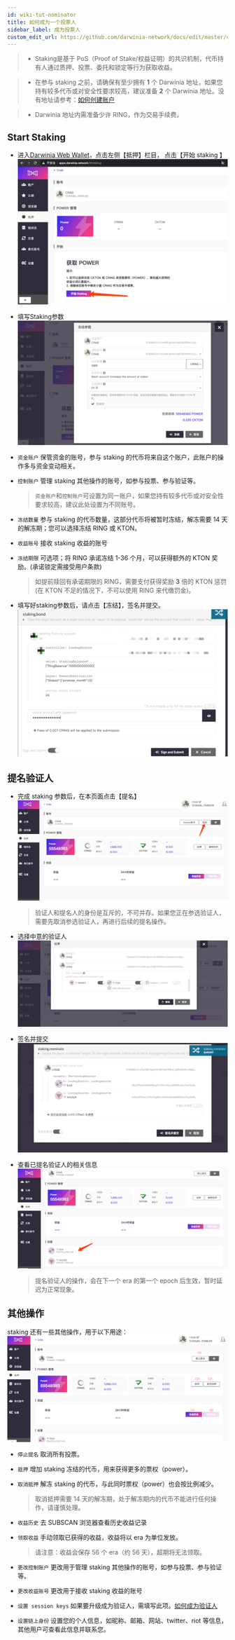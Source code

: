 ```yaml
---
id: wiki-tut-nominator
title: 如何成为一个投票人
sidebar_label: 成为投票人
custom_edit_url: https://github.com/darwinia-network/docs/edit/master/content/zh-CN/crab-tut-nominator.md
---
```

> - Staking是基于 PoS（Proof of Stake/权益证明）的共识机制，代币持有人通过质押、投票、委托和锁定等行为获取收益。

> - 在参与 staking 之前，请确保有至少拥有 **1** 个 Darwinia 地址，如果您持有较多代币或对安全性要求较高，建议准备 **2** 个 Darwinia 地址。没有地址请参考：[如何创建账户](https://docs.darwinia.network/docs/zh-CN/wiki-tut-create-account)

> - Darwinia 地址内需准备少许 RING，作为交易手续费。

## Start Staking

- 进入[Darwinia Web Wallet](https://apps.darwinia.network)，点击左侧【抵押】栏目， 点击【开始 staking 】  
![crab-tut-nominator-1](assets/crab-tut-nominator-1.png)


- 填写Staking参数  
![crab-tut-nominator-2](assets/crab-tut-nominator-2.png)


- `资金账户` 保管资金的账号，参与 staking 的代币将来自这个账户，此账户的操作多与资金变动相关。
- `控制账户` 管理 staking 其他操作的账号，如参与投票、参与验证等。
  
  > `资金账户`和`控制账户`可设置为同一账户，如果您持有较多代币或对安全性要求较高，建议此处设置为不同账号。  

-  `冻结数量` 参与 staking 的代币数量，这部分代币将被暂时冻结，解冻需要 14 天的解冻期；您可以选择冻结 RING 或 KTON。
- `收益账号` 接收 staking 收益的账号
- `冻结期限` 可选项；将 RING 承诺冻结 1-36 个月，可以获得额外的 KTON 奖励。(承诺锁定需接受用户条款)
  
  > 如提前赎回有承诺期限的 RING，需要支付获得奖励 **3** 倍的 KTON 惩罚 (在 KTON 不足的情况下，不可以使用 RING 来代缴罚金)。

- 填写好staking参数后，请点击【冻结】，签名并提交。  
![crab-tut-nominator-3](assets/crab-tut-nominator-3.png)


## 提名验证人

- 完成 staking 参数后，在本页面点击【提名】  
![crab-tut-nominator-4](assets/crab-tut-nominator-4.png)
  
    > 验证人和提名人的身份是互斥的，不可并存。如果您正在参选验证人，需要先取消参选验证人，再进行后续的提名操作。


- 选择中意的验证人  
![crab-tut-nominator-5](assets/crab-tut-nominator-5.png)


- 签名并提交  
![crab-tut-nominator-6](assets/crab-tut-nominator-6.png)


- 查看已提名验证人的相关信息  
![crab-tut-nominator-7](assets/crab-tut-nominator-7.png)

    > 提名验证人的操作，会在下一个 era 的第一个 epoch 后生效，暂时延迟为正常现象。


## 其他操作

staking 还有一些其他操作，用于以下用途：  
![crab-tut-nominator-8](assets/crab-tut-nominator-8.png)


- `停止提名` 取消所有投票。
- `抵押`  增加 staking 冻结的代币，用来获得更多的票权（power）。
- `取消抵押` 解冻 staking 的代币，与此同时票权（power）也会按比例减少。

  > 取消抵押需要 14 天的解冻期，处于解冻期内的代币不能进行任何操作，请谨慎处理。

- `收益历史` 去 SUBSCAN 浏览器查看历史收益记录
- `领取收益` 手动领取已获得的收益，收益将以 era 为单位发放。

  > 请注意：收益会保存 56 个 era（约 56 天），超期将无法领取。
  
- `更改控制账户` 更改用于管理 staking 其他操作的账号，如参与投票、参与验证等。
- `更改收益账号` 更改用于接收 staking 收益的账号
- `设置 session keys` 如果要升级成为验证人，需填写此项。[如何成为验证人](https://docs.darwinia.network/docs/zh-CN/wiki-tut-validator)
- `设置链上身份` 设置您的个人信息，如昵称、邮箱、网站、twitter、riot 等信息，其他用户可查看此信息并联系您。

